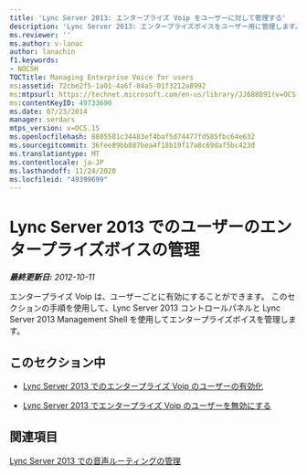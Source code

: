 ```yaml
---
title: 'Lync Server 2013: エンタープライズ Voip をユーザーに対して管理する'
description: 'Lync Server 2013: エンタープライズボイスをユーザー用に管理します。'
ms.reviewer: ''
ms.author: v-lanac
author: lanachin
f1.keywords:
- NOCSH
TOCTitle: Managing Enterprise Voice for users
ms:assetid: 72cbe2f5-1a01-4a6f-84a5-01f3212a8992
ms:mtpsurl: https://technet.microsoft.com/en-us/library/JJ688091(v=OCS.15)
ms:contentKeyID: 49733690
ms.date: 07/23/2014
manager: serdars
mtps_version: v=OCS.15
ms.openlocfilehash: 8805581c34483ef4baf5d74477fd585fbc64e632
ms.sourcegitcommit: 36fee89bb887bea4f18b19f17a8c69daf5bc423d
ms.translationtype: MT
ms.contentlocale: ja-JP
ms.lasthandoff: 11/24/2020
ms.locfileid: "49399699"
---
```

# <a name="managing-enterprise-voice-for-users-in-lync-server-2013"></a>Lync Server 2013 でのユーザーのエンタープライズボイスの管理

<div data-xmlns="http://www.w3.org/1999/xhtml">

<div class="topic" data-xmlns="http://www.w3.org/1999/xhtml" data-msxsl="urn:schemas-microsoft-com:xslt" data-cs="https://msdn.microsoft.com/">

<div data-asp="https://msdn2.microsoft.com/asp">



</div>

<div id="mainSection">

<div id="mainBody">

<span> </span>

_**最終更新日:** 2012-10-11_

エンタープライズ Voip は、ユーザーごとに有効にすることができます。 このセクションの手順を使用して、Lync Server 2013 コントロールパネルと Lync Server 2013 Management Shell を使用してエンタープライズボイスを管理します。

<div>

## <a name="in-this-section"></a>このセクション中

  - [Lync Server 2013 でのエンタープライズ Voip のユーザーの有効化](lync-server-2013-enable-users-for-enterprise-voice.md)

  - [Lync Server 2013 でエンタープライズ Voip のユーザーを無効にする](lync-server-2013-disable-a-user-for-enterprise-voice.md)

</div>

<div>

## <a name="related-sections"></a>関連項目

[Lync Server 2013 での音声ルーティングの管理](lync-server-2013-managing-voice-routing.md)

</div>

</div>

<span> </span>

</div>

</div>

</div>

